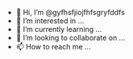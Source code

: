 - 👋 Hi, I’m @gyfhsfjiojfhfsgryfddfs
- 👀 I’m interested in ...
- 🌱 I’m currently learning ...
- 💞️ I’m looking to collaborate on ...
- 📫 How to reach me ...

<!---
gyfhsfjiojfhfsgryfddfs/gyfhsfjiojfhfsgryfddfs is a ✨ special ✨ repository because its `README.md` (this file) appears on your GitHub profile.
You can click the Preview link to take a look at your changes.
--->
